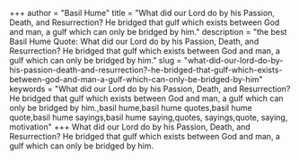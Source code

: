 +++
author = "Basil Hume"
title = "What did our Lord do by his Passion, Death, and Resurrection? He bridged that gulf which exists between God and man, a gulf which can only be bridged by him."
description = "the best Basil Hume Quote: What did our Lord do by his Passion, Death, and Resurrection? He bridged that gulf which exists between God and man, a gulf which can only be bridged by him."
slug = "what-did-our-lord-do-by-his-passion-death-and-resurrection?-he-bridged-that-gulf-which-exists-between-god-and-man-a-gulf-which-can-only-be-bridged-by-him"
keywords = "What did our Lord do by his Passion, Death, and Resurrection? He bridged that gulf which exists between God and man, a gulf which can only be bridged by him.,basil hume,basil hume quotes,basil hume quote,basil hume sayings,basil hume saying,quotes, sayings,quote, saying, motivation"
+++
What did our Lord do by his Passion, Death, and Resurrection? He bridged that gulf which exists between God and man, a gulf which can only be bridged by him.
